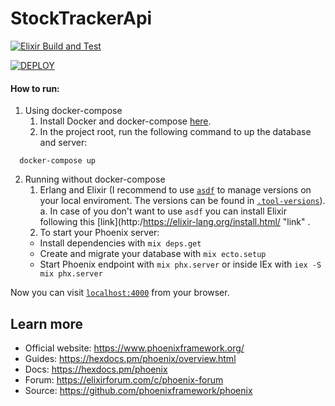 # StockTrackerApi

[![Elixir Build and Test](https://github.com/dutraleonardo/stock_tracker_api/actions/workflows/test.yml/badge.svg)](https://github.com/dutraleonardo/stock_tracker_api/actions/workflows/test.yml)

[![DEPLOY](https://github.com/dutraleonardo/stock_tracker_api/actions/workflows/deploy.yml/badge.svg)](https://github.com/dutraleonardo/stock_tracker_api/actions/workflows/deploy.yml)

#### How to run:

1. Using docker-compose
   1. Install Docker and docker-compose [here](http:/https://docs.docker.com/compose/install// "here").
   2. In the project root, run the following command to up the database and server:
  ```shell
    docker-compose up 
  ```
2. Running without docker-compose
   1. Erlang and Elixir (I recommend to use [`asdf`](https://asdf-vm.com/#/) to manage versions on your local enviroment. The versions can be found in [`.tool-versions`](/.tool-versions)).
    a. In case of you don't want to use `asdf` you can install Elixir following this [link](http:/https://elixir-lang.org/install.html/ "link" .
   2. To start your Phoenix server:
     * Install dependencies with `mix deps.get`
     * Create and migrate your database with `mix ecto.setup`
     * Start Phoenix endpoint with `mix phx.server` or inside IEx with `iex -S mix phx.server`

Now you can visit [`localhost:4000`](http://localhost:4000) from your browser.

## Learn more

  * Official website: https://www.phoenixframework.org/
  * Guides: https://hexdocs.pm/phoenix/overview.html
  * Docs: https://hexdocs.pm/phoenix
  * Forum: https://elixirforum.com/c/phoenix-forum
  * Source: https://github.com/phoenixframework/phoenix
